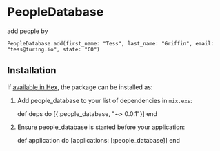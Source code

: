 # PeopleDatabase

add people by
```
PeopleDatabase.add(first_name: "Tess", last_name: "Griffin", email: "tess@turing.io", state: "CO")
```

## Installation

If [available in Hex](https://hex.pm/docs/publish), the package can be installed as:

  1. Add people_database to your list of dependencies in `mix.exs`:

        def deps do
          [{:people_database, "~> 0.0.1"}]
        end

  2. Ensure people_database is started before your application:

        def application do
          [applications: [:people_database]]
        end

